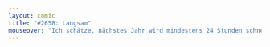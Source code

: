 ```yaml
---
layout: comic
title: "#2658: Langsam"
mouseover: "Ich schätze, nächstes Jahr wird mindestens 24 Stunden schneller vergehen als dieses."
---
```

